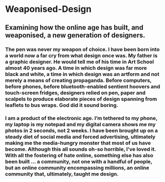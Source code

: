 # Weaponised-Design

## Examining how the online age has built, and weaponised, a new generation of designers.

### The pen was never my weapon of choice. I have been born into a world now a far cry from what design once was. My father is a graphic designer. He would tell me of his time in Art School almost 40 years ago. A time in which design was far more black and white, a time in which design was an artform and not merely a means of creating propaganda. Before computers, before phones, before bluetooth-enabled sentient hoovers and touch-screen fridges, designers relied on pen, paper and scalpels to produce elaborate pieces of design spanning from leaflets to bus wraps. God did it sound boring.
### I am a product of the electronic age. I’m tethered to my phone, my laptop is my notepad and my digital camera shows me my photos in 2 seconds, not 2 weeks. I have been brought up on a steady diet of social media and forced advertising, ultimately making me the media-hungry monster that most of us have become. Although this all sounds oh-so horrible, I've loved it. With all the fostering of hate online, something else has also been built … a community, not one with a handful of people, but an online community encompassing millions, an online community that, ultimately, taught me design.


